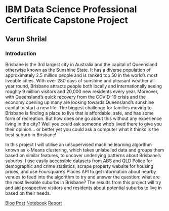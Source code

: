 # IBM Data Science Professional Certificate Capstone Project
## Varun Shrilal

### Introduction

Brisbane is the 3rd largest city in Australia and the capital of Queensland otherwise known as the Sunshine State. It has a diverse population of approximately 2.5 million people and is ranked top 50 in the world’s most liveable cities. With over 280 days of sunshine and pleasant weather all year round, Brisbane attracts people both locally and internationally seeing roughly 9 million visitors and 20,000 new residents every year. Moreover, with Queensland’s quick recovery from the COVID-19 crisis and the economy opening up many are looking towards Queensland’s sunshine capital to start a new life. The biggest challenge for families moving to Brisbane is finding a place to live that is affordable, safe, and has some form of recreation. But how does one go about this without any experience living in the city? Well you could ask someone who’s lived there to give you their opinion… or better yet you could ask a computer what it thinks is the best suburb in Brisbane!

In this project I will utilise an unsupervised machine learning algorithm known as k-Means clustering, which takes unlabelled data and groups them based on similar features, to uncover underlying patterns about Brisbane’s suburbs. I use easily accessible datasets from ABS and QLD Police for demographic and crime statistics, scrape property website for housing prices, and use Foursquare’s Places API to get information about nearby venues to feed into the algorithm to try and answer the question: what are the most liveable suburbs in Brisbane? The results from this project will try and aid prospective visitors and residents about potential suburbs to live in based on their needs.

[Blog Post](https://medium.com/@varooney/battle-of-the-suburbs-finding-the-best-place-to-live-in-brisbane-using-k-means-clustering-974d0647a3d8) 
[Notebook](https://github.com/varunshrilal/Capstone-Project/blob/master/Final-Project/Battle%20of%20the%20Suburbs%20Brisbane.ipynb)
[Report](https://github.com/varunshrilal/Capstone-Project/blob/master/Final-Project/Exploring%20Brisbane%20Suburbs%20Report.docx)
